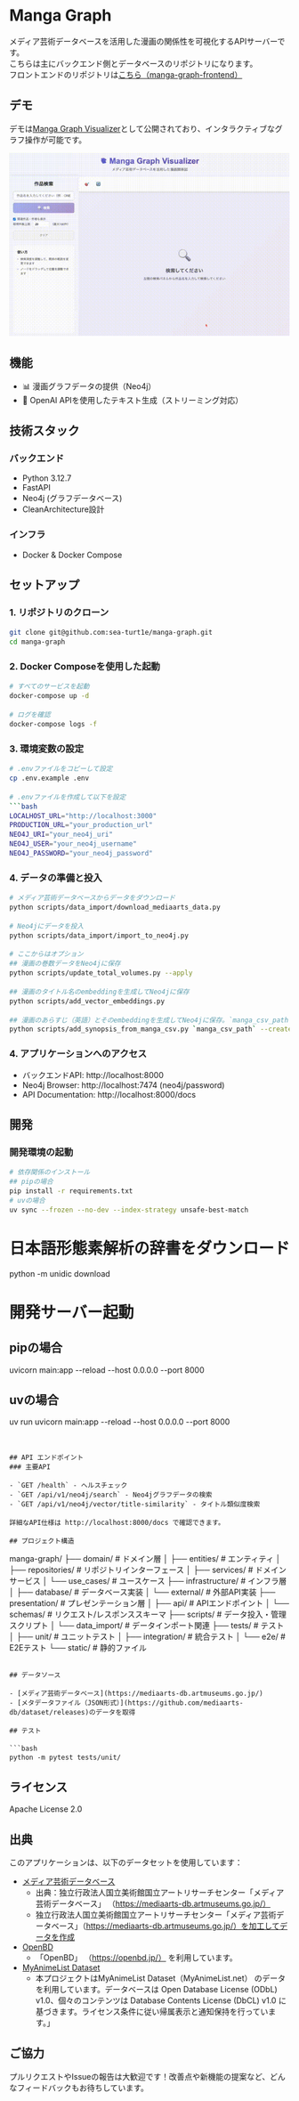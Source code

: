 # Manga Graph

メディア芸術データベースを活用した漫画の関係性を可視化するAPIサーバーです。  
こちらは主にバックエンド側とデータベースのリポジトリになります。  
フロントエンドのリポジトリは[こちら（manga-graph-frontend）](https://github.com/sea-turt1e/manga-graph-frontend)

## デモ
デモは[Manga Graph Visualizer](https://mangagraph.netlify.app/)として公開されており、インタラクティブなグラフ操作が可能です。

[![Manga_Graph_Visualizer_demo](/images/manga_graph_visualizer.gif)](https://mangagraph.netlify.app/)

## 機能
- 📊 漫画グラフデータの提供（Neo4j）
- 🤖 OpenAI APIを使用したテキスト生成（ストリーミング対応）
<!-- - ToBe
  - 📚 作品検索API
  - 👨‍🎨 作者と作品の関係性データ提供
  - 📖 同じ雑誌に掲載された作品の関係性
  - 🔍 柔軟な検索とフィルタリング -->

## 技術スタック

### バックエンド
- Python 3.12.7
- FastAPI
- Neo4j (グラフデータベース)
- CleanArchitecture設計

### インフラ
- Docker & Docker Compose

## セットアップ

### 1. リポジトリのクローン
```bash
git clone git@github.com:sea-turt1e/manga-graph.git
cd manga-graph
```

### 2. Docker Composeを使用した起動
```bash
# すべてのサービスを起動
docker-compose up -d

# ログを確認
docker-compose logs -f
```

### 3. 環境変数の設定
```bash
# .envファイルをコピーして設定
cp .env.example .env

# .envファイルを作成して以下を設定
```bash
LOCALHOST_URL="http://localhost:3000"
PRODUCTION_URL="your_production_url"
NEO4J_URI="your_neo4j_uri" 
NEO4J_USER="your_neo4j_username"
NEO4J_PASSWORD="your_neo4j_password"
```

### 4. データの準備と投入
```bash
# メディア芸術データベースからデータをダウンロード
python scripts/data_import/download_mediaarts_data.py

# Neo4jにデータを投入
python scripts/data_import/import_to_neo4j.py

# ここからはオプション
## 漫画の巻数データをNeo4jに保存
python scripts/update_total_volumes.py --apply

## 漫画のタイトル名のembeddingを生成してNeo4jに保存
python scripts/add_vector_embeddings.py

## 漫画のあらすじ（英語）とそのembeddingを生成してNeo4jに保存。`manga_csv_path`はMyAnimeListから取得したCSVファイルのパス
python scripts/add_synopsis_from_manga_csv.py `manga_csv_path` --create-index

```

### 4. アプリケーションへのアクセス
- バックエンドAPI: http://localhost:8000
- Neo4j Browser: http://localhost:7474 (neo4j/password)
- API Documentation: http://localhost:8000/docs

## 開発

### 開発環境の起動
```bash
# 依存関係のインストール
## pipの場合
pip install -r requirements.txt
# uvの場合
uv sync --frozen --no-dev --index-strategy unsafe-best-match
```
# 日本語形態素解析の辞書をダウンロード
python -m unidic download

# 開発サーバー起動
## pipの場合
uvicorn main:app --reload --host 0.0.0.0 --port 8000
## uvの場合
uv run uvicorn main:app --reload --host 0.0.0.0 --port 8000
```


## API エンドポイント
### 主要API

- `GET /health` - ヘルスチェック
- `GET /api/v1/neo4j/search` - Neo4jグラフデータの検索
- `GET /api/v1/neo4j/vector/title-similarity` - タイトル類似度検索

詳細なAPI仕様は http://localhost:8000/docs で確認できます。

## プロジェクト構造

```
manga-graph/
├── domain/              # ドメイン層
│   ├── entities/        # エンティティ
│   ├── repositories/    # リポジトリインターフェース
│   ├── services/        # ドメインサービス
│   └── use_cases/       # ユースケース
├── infrastructure/      # インフラ層
│   ├── database/        # データベース実装
│   └── external/        # 外部API実装
├── presentation/        # プレゼンテーション層
│   ├── api/            # APIエンドポイント
│   └── schemas/        # リクエスト/レスポンススキーマ
├── scripts/            # データ投入・管理スクリプト
│   └── data_import/    # データインポート関連
├── tests/              # テスト
│   ├── unit/           # ユニットテスト
│   ├── integration/    # 統合テスト
│   └── e2e/            # E2Eテスト
└── static/             # 静的ファイル
```

## データソース

- [メディア芸術データベース](https://mediaarts-db.artmuseums.go.jp/)
- [メタデータファイル（JSON形式）](https://github.com/mediaarts-db/dataset/releases)のデータを取得

## テスト

```bash
python -m pytest tests/unit/
```

<!-- # 全テストの実行
python -m pytest tests/
# # 統合テストのみ
python -m pytest tests/integration/

# E2Eテストのみ
python -m pytest tests/e2e/ -->

## ライセンス

Apache License 2.0

## 出典
このアプリケーションは、以下のデータセットを使用しています：
- [メディア芸術データベース](https://mediaarts-db.artmuseums.go.jp/)
  - 出典：独立行政法人国立美術館国立アートリサーチセンター「メディア芸術データベース」 （https://mediaarts-db.artmuseums.go.jp/）
  - 独立行政法人国立美術館国立アートリサーチセンター「メディア芸術データベース」（https://mediaarts-db.artmuseums.go.jp/）を加工してデータを作成
- [OpenBD](https://openbd.jp/)
  - 「OpenBD」 （https://openbd.jp/） を利用しています。
- [MyAnimeList Dataset](https://www.kaggle.com/datasets/azathoth42/myanimelist)
  - 本プロジェクトはMyAnimeList Dataset（MyAnimeList.net） のデータを利用しています。データベースは Open Database License (ODbL) v1.0、個々のコンテンツは Database Contents License (DbCL) v1.0 に基づきます。ライセンス条件に従い帰属表示と通知保持を行っています。」


## ご協力

プルリクエストやIssueの報告は大歓迎です！改善点や新機能の提案など、どんなフィードバックもお待ちしています。
